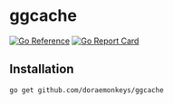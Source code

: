 # ggcache
[![Go Reference](https://pkg.go.dev/badge/github.com/doraemonkeys/ggcache.svg)](https://pkg.go.dev/github.com/doraemonkeys/ggcache) [![Go Report Card](https://goreportcard.com/badge/github.com/doraemonkeys/ggcache)](https://goreportcard.com/report/github.com/doraemonkeys/ggcache)



## Installation
```bash
go get github.com/doraemonkeys/ggcache
```
